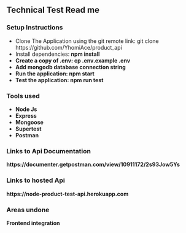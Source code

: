 ## Technical Test Read me

### Setup Instructions
<ul>
    <li>Clone The Application using the git remote link: git clone https://github.com/YhomiAce/product_api</li>
    <li>Install dependencies: <b>npm install</b</li>
    <li>Create a copy of .env: cp .env.example .env</li>
    <li>Add mongodb database connection string</li>
    <li>Run the application: npm start</li>
    <li>Test the application: npm run test</li>
</ul>

### Tools used
<ul>
    <li>Node Js</li>
    <li>Express</li>
    <li>Mongoose</li>
    <li>Supertest</li>
    <li>Postman</li>
</ul>

### Links to Api Documentation
<p>https://documenter.getpostman.com/view/10911172/2s93Jow5Ys</p>

### Links to hosted Api
<p>https://node-product-test-api.herokuapp.com</p>

### Areas undone
<p>Frontend integration</p>